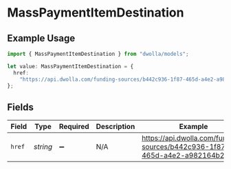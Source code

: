 # MassPaymentItemDestination

## Example Usage

```typescript
import { MassPaymentItemDestination } from "dwolla/models";

let value: MassPaymentItemDestination = {
  href:
    "https://api.dwolla.com/funding-sources/b442c936-1f87-465d-a4e2-a982164b26bd",
};
```

## Fields

| Field                                                                       | Type                                                                        | Required                                                                    | Description                                                                 | Example                                                                     |
| --------------------------------------------------------------------------- | --------------------------------------------------------------------------- | --------------------------------------------------------------------------- | --------------------------------------------------------------------------- | --------------------------------------------------------------------------- |
| `href`                                                                      | *string*                                                                    | :heavy_minus_sign:                                                          | N/A                                                                         | https://api.dwolla.com/funding-sources/b442c936-1f87-465d-a4e2-a982164b26bd |